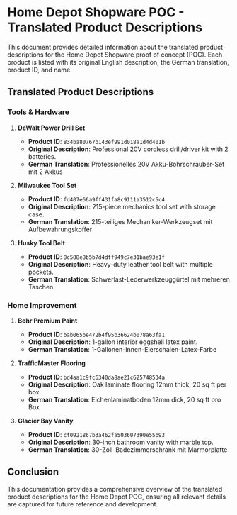 # Home Depot Shopware POC - Translated Product Descriptions

This document provides detailed information about the translated product descriptions for the Home Depot Shopware proof of concept (POC). Each product is listed with its original English description, the German translation, product ID, and name.

## Translated Product Descriptions

### Tools & Hardware

1. **DeWalt Power Drill Set**
   - **Product ID**: `834ba80767b143ef991d018a1d4d401b`
   - **Original Description**: Professional 20V cordless drill/driver kit with 2 batteries.
   - **German Translation**: Professionelles 20V Akku-Bohrschrauber-Set mit 2 Akkus

2. **Milwaukee Tool Set**
   - **Product ID**: `fd407e66a9ff431fa8c9111a3512c5c4`
   - **Original Description**: 215-piece mechanics tool set with storage case.
   - **German Translation**: 215-teiliges Mechaniker-Werkzeugset mit Aufbewahrungskoffer

3. **Husky Tool Belt**
   - **Product ID**: `8c588e8b5b7d4dff949c7e31bae93e1f`
   - **Original Description**: Heavy-duty leather tool belt with multiple pockets.
   - **German Translation**: Schwerlast-Lederwerkzeuggürtel mit mehreren Taschen

### Home Improvement

1. **Behr Premium Paint**
   - **Product ID**: `bab065be472b4f95b36624b078a63fa1`
   - **Original Description**: 1-gallon interior eggshell latex paint.
   - **German Translation**: 1-Gallonen-Innen-Eierschalen-Latex-Farbe

2. **TrafficMaster Flooring**
   - **Product ID**: `bd4aa1c9fc6340da8ae21c625748534a`
   - **Original Description**: Oak laminate flooring 12mm thick, 20 sq ft per box.
   - **German Translation**: Eichenlaminatboden 12mm dick, 20 sq ft pro Box

3. **Glacier Bay Vanity**
   - **Product ID**: `cf0921867b3a462fa503607390e55b93`
   - **Original Description**: 30-inch bathroom vanity with marble top.
   - **German Translation**: 30-Zoll-Badezimmerschrank mit Marmorplatte

## Conclusion

This documentation provides a comprehensive overview of the translated product descriptions for the Home Depot POC, ensuring all relevant details are captured for future reference and development.
